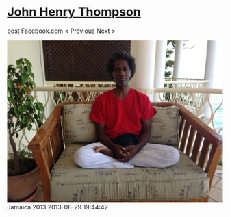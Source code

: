 # [John Henry Thompson](../README.md)
post Facebook.com
[< Previous](2013-08-29-44.md) [Next >](2013-08-29-46.md)

[![](../media/2013-08-29/Jamaica-2056.jpg)](../README.md)
Jamaica 2013
2013-08-29 19:44:42